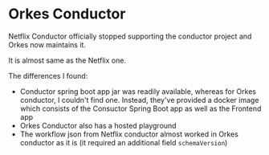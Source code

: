 # Orkes Conductor

Netflix Conductor officially stopped supporting the conductor project and Orkes now maintains it.

It is almost same as the Netflix one.

The differences I found:
- Conductor spring boot app jar was readily available, whereas for Orkes conductor, I couldn't find one. Instead, they've provided a docker image which consists of the Consuctor Spring Boot app as well as the Frontend app
- Orkes Conductor also has a hosted playground
- The workflow json from Netflix conductor almost worked in Orkes conductor as it is (it required an additional field `schemaVersion`)
